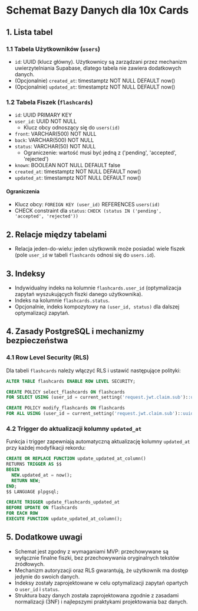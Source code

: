 # Schemat Bazy Danych dla 10x Cards

## 1. Lista tabel

### 1.1 Tabela Użytkowników (`users`)

- `id`: UUID (klucz główny). Użytkownicy są zarządzani przez mechanizm uwierzytelniania Supabase, dlatego tabela nie zawiera dodatkowych danych.
- (Opcjonalnie) `created_at`: timestamptz NOT NULL DEFAULT now()
- (Opcjonalnie) `updated_at`: timestamptz NOT NULL DEFAULT now()

### 1.2 Tabela Fiszek (`flashcards`)

- `id`: UUID PRIMARY KEY
- `user_id`: UUID NOT NULL
  - Klucz obcy odnoszący się do `users(id)`
- `front`: VARCHAR(500) NOT NULL
- `back`: VARCHAR(500) NOT NULL
- `status`: VARCHAR(50) NOT NULL
  - Ograniczenie: wartość musi być jedną z ('pending', 'accepted', 'rejected')
- `known`: BOOLEAN NOT NULL DEFAULT false
- `created_at`: timestamptz NOT NULL DEFAULT now()
- `updated_at`: timestamptz NOT NULL DEFAULT now()

#### Ograniczenia

- Klucz obcy: `FOREIGN KEY (user_id)` REFERENCES `users(id)`
- CHECK constraint dla `status`: `CHECK (status IN ('pending', 'accepted', 'rejected'))`

## 2. Relacje między tabelami

- Relacja jeden-do-wielu: jeden użytkownik może posiadać wiele fiszek (pole `user_id` w tabeli `flashcards` odnosi się do `users.id`).

## 3. Indeksy

- Indywidualny indeks na kolumnie `flashcards.user_id` (optymalizacja zapytań wyszukujących fiszki danego użytkownika).
- Indeks na kolumnie `flashcards.status`.
- Opcjonalnie, indeks kompozytowy na `(user_id, status)` dla dalszej optymalizacji zapytań.

## 4. Zasady PostgreSQL i mechanizmy bezpieczeństwa

### 4.1 Row Level Security (RLS)

Dla tabeli `flashcards` należy włączyć RLS i ustawić następujące polityki:

```sql
ALTER TABLE flashcards ENABLE ROW LEVEL SECURITY;

CREATE POLICY select_flashcards ON flashcards
FOR SELECT USING (user_id = current_setting('request.jwt.claim.sub')::uuid);

CREATE POLICY modify_flashcards ON flashcards
FOR ALL USING (user_id = current_setting('request.jwt.claim.sub')::uuid);
```

### 4.2 Trigger do aktualizacji kolumny `updated_at`

Funkcja i trigger zapewniają automatyczną aktualizację kolumny `updated_at` przy każdej modyfikacji rekordu:

```sql
CREATE OR REPLACE FUNCTION update_updated_at_column()
RETURNS TRIGGER AS $$
BEGIN
  NEW.updated_at = now();
  RETURN NEW;
END;
$$ LANGUAGE plpgsql;

CREATE TRIGGER update_flashcards_updated_at
BEFORE UPDATE ON flashcards
FOR EACH ROW
EXECUTE FUNCTION update_updated_at_column();
```

## 5. Dodatkowe uwagi

- Schemat jest zgodny z wymaganiami MVP: przechowywane są wyłącznie finalne fiszki, bez przechowywania oryginalnych tekstów źródłowych.
- Mechanizm autoryzacji oraz RLS gwarantują, że użytkownik ma dostęp jedynie do swoich danych.
- Indeksy zostały zaprojektowane w celu optymalizacji zapytań opartych o `user_id` i `status`.
- Struktura bazy danych została zaprojektowana zgodnie z zasadami normalizacji (3NF) i najlepszymi praktykami projektowania baz danych.
